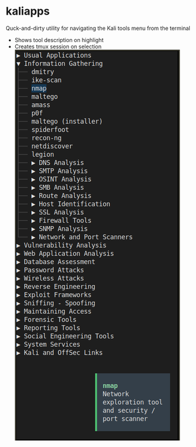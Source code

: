 # kaliapps
Quck-and-dirty utility for navigating the Kali tools menu from the terminal
* Shows tool description on highlight
* Creates tmux session on selection
![alt text >](kaliapps.png "Screenshot")
